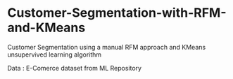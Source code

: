# Customer-Segmentation-with-RFM-and-KMeans
Customer Segmentation using a manual RFM approach and KMeans unsupervived learning algorithm

Data : E-Comerce dataset from ML Repository
